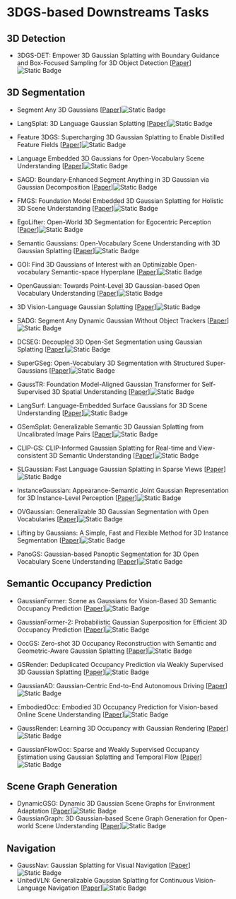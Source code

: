 # 3DGS-based Downstreams Tasks

## 3D Detection

- 3DGS-DET: Empower 3D Gaussian Splatting with Boundary Guidance and Box-Focused Sampling for 3D Object Detection [[Paper](https://doi.org/10.48550/arXiv.2410.01647)]![Static Badge](https://img.shields.io/badge/arXiv%202410-red)

## 3D Segmentation
- Segment Any 3D Gaussians [[Paper](https://arxiv.org/abs/2312.00860)]![Static Badge](https://img.shields.io/badge/arXiv%202312-red)
- LangSplat: 3D Language Gaussian Splatting [[Paper](https://arxiv.org/abs/2312.16084)]![Static Badge](https://img.shields.io/badge/CVPR%202024-blue)
- Feature 3DGS: Supercharging 3D Gaussian Splatting to Enable Distilled Feature Fields [[Paper](https://arxiv.org/abs/2312.03203)]![Static Badge](https://img.shields.io/badge/CVPR%202024-blue)
- Language Embedded 3D Gaussians for Open-Vocabulary Scene Understanding [[Paper](https://arxiv.org/abs/2311.18482)]![Static Badge](https://img.shields.io/badge/CVPR%202024-blue)
- SAGD: Boundary-Enhanced Segment Anything in 3D Gaussian via Gaussian Decomposition [[Paper](https://arxiv.org/abs/2401.17857)]![Static Badge](https://img.shields.io/badge/arXiv%202401-red)
- FMGS: Foundation Model Embedded 3D Gaussian Splatting for Holistic 3D Scene Understanding [[Paper](https://arxiv.org/abs/2401.01970)]![Static Badge](https://img.shields.io/badge/IJCV-green)
- EgoLifter: Open-World 3D Segmentation for Egocentric Perception [[Paper](https://arxiv.org/abs/2403.18118)]![Static Badge](https://img.shields.io/badge/ECCV%202024-blue)
- Semantic Gaussians: Open-Vocabulary Scene Understanding with 3D Gaussian Splatting [[Paper](https://arxiv.org/abs/2403.15624)]![Static Badge](https://img.shields.io/badge/arXiv%202403-red)
- GOI: Find 3D Gaussians of Interest with an Optimizable Open-vocabulary Semantic-space Hyperplane [[Paper](https://arxiv.org/abs/2405.17596)]![Static Badge](https://img.shields.io/badge/ACM%20MM%202024-blue)
- OpenGaussian: Towards Point-Level 3D Gaussian-based Open Vocabulary Understanding [[Paper](https://arxiv.org/abs/2406.02058)]![Static Badge](https://img.shields.io/badge/NeurIPS%202024-blue)
- 3D Vision-Language Gaussian Splatting [[Paper](https://doi.org/10.48550/arXiv.2410.07577)]![Static Badge](https://img.shields.io/badge/arXiv%202410-red)
- SADG: Segment Any Dynamic Gaussian Without Object Trackers [[Paper](https://arxiv.org/abs/2411.19290)]![Static Badge](https://img.shields.io/badge/arXiv%202411-red)
- DCSEG: Decoupled 3D Open-Set Segmentation using Gaussian Splatting [[Paper](https://arxiv.org/abs/2412.10972)]![Static Badge](https://img.shields.io/badge/arXiv%202412-red)
- SuperGSeg: Open-Vocabulary 3D Segmentation with Structured Super-Gaussians [[Paper](https://arxiv.org/abs/2412.10231)]![Static Badge](https://img.shields.io/badge/arXiv%202412-red)
- GaussTR: Foundation Model-Aligned Gaussian Transformer for Self-Supervised 3D Spatial Understanding [[Paper](https://arxiv.org/abs/2412.13193)]![Static Badge](https://img.shields.io/badge/cvpr%202025-red)
- LangSurf: Language-Embedded Surface Gaussians for 3D Scene Understanding [[Paper](https://arxiv.org/abs/2412.17635)]![Static Badge](https://img.shields.io/badge/arXiv%202412-red)
- GSemSplat: Generalizable Semantic 3D Gaussian Splatting from Uncalibrated Image Pairs [[Paper](https://arxiv.org/abs/2412.16932)]![Static Badge](https://img.shields.io/badge/arXiv%202412-red)
- CLIP-GS: CLIP-Informed Gaussian Splatting for Real-time and View-consistent 3D Semantic Understanding [[Paper](https://arxiv.org/abs/2404.14249)]![Static Badge](https://img.shields.io/badge/arXiv%202404-red)
- SLGaussian: Fast Language Gaussian Splatting in Sparse Views [[Paper](https://arxiv.org/abs/2412.08331)]![Static Badge](https://img.shields.io/badge/arXiv%202412-red)
- InstanceGaussian: Appearance-Semantic Joint Gaussian Representation for 3D Instance-Level Perception [[Paper](https://arxiv.org/abs/2411.19235)]![Static Badge](https://img.shields.io/badge/arXiv%202411-red)
- OVGaussian: Generalizable 3D Gaussian Segmentation with Open Vocabularies [[Paper](https://arxiv.org/abs/2501.00326)]![Static Badge](https://img.shields.io/badge/arXiv%202501-red)
- Lifting by Gaussians: A Simple, Fast and Flexible Method for 3D Instance Segmentation [[Paper](https://arxiv.org/abs/2502.00173)]![Static Badge](https://img.shields.io/badge/WACV%202025-blue)

- PanoGS: Gaussian-based Panoptic Segmentation for 3D Open Vocabulary Scene Understanding [[Paper](https://arxiv.org/abs/2503.18107)]![Static Badge](https://img.shields.io/badge/arXiv%202503-red)





## Semantic Occupancy Prediction

- GaussianFormer: Scene as Gaussians for Vision-Based 3D Semantic Occupancy Prediction [[Paper](https://doi.org/10.48550/arXiv.2405.17429)]![Static Badge](https://img.shields.io/badge/ECCV%202024-blue)

- GaussianFormer-2: Probabilistic Gaussian Superposition for Efficient 3D Occupancy Prediction [[Paper](https://doi.org/10.48550/arXiv.2412.04384)]![Static Badge](https://img.shields.io/badge/arXiv%202412-red)

- OccGS: Zero-shot 3D Occupancy Reconstruction with Semantic and Geometric-Aware Gaussian Splatting [[Paper](https://arxiv.org/abs/2502.04981)]![Static Badge](https://img.shields.io/badge/arXiv%202502-red)

- GSRender: Deduplicated Occupancy Prediction via Weakly Supervised 3D Gaussian Splatting [[Paper](https://arxiv.org/abs/2412.14579)]![Static Badge](https://img.shields.io/badge/arXiv%202412-red)

- GaussianAD: Gaussian-Centric End-to-End Autonomous Driving [[Paper](https://arxiv.org/abs/2412.10371)]![Static Badge](https://img.shields.io/badge/arXiv%202412-red)

- EmbodiedOcc: Embodied 3D Occupancy Prediction for Vision-based Online Scene Understanding [[Paper](https://arxiv.org/abs/2412.04380)]![Static Badge](https://img.shields.io/badge/arXiv%202412-red)

- GaussRender: Learning 3D Occupancy with Gaussian Rendering [[Paper](https://arxiv.org/abs/2502.05040)]![Static Badge](https://img.shields.io/badge/arXiv%202502-red)

- GaussianFlowOcc: Sparse and Weakly Supervised Occupancy Estimation using Gaussian Splatting and Temporal Flow [[Paper](https://arxiv.org/abs/2502.17288)]![Static Badge](https://img.shields.io/badge/arXiv%202502-red)


## Scene Graph Generation

- DynamicGSG: Dynamic 3D Gaussian Scene Graphs for Environment Adaptation [[Paper](https://arxiv.org/abs/2502.15309)]![Static Badge](https://img.shields.io/badge/arXiv%202502-red)
- GaussianGraph: 3D Gaussian-based Scene Graph Generation for Open-world Scene Understanding [[Paper](https://arxiv.org/abs/2503.04034)]![Static Badge](https://img.shields.io/badge/arXiv%202503-red)


## Navigation
- GaussNav: Gaussian Splatting for Visual Navigation [[Paper](https://doi.org/10.1109/tpami.2025.3538496)]![Static Badge](https://img.shields.io/badge/TPAMI-green)
- UnitedVLN: Generalizable Gaussian Splatting for Continuous Vision-Language Navigation [[Paper](https://doi.org/10.48550/arXiv.2411.16053)]![Static Badge](https://img.shields.io/badge/arXiv%202411-red)

